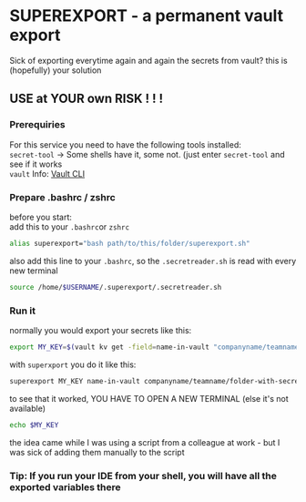 # SUPEREXPORT - a permanent vault export
Sick of exporting everytime again and again the secrets from vault? this is (hopefully) your solution

## USE at YOUR own RISK ! ! !

### Prerequiries 
For this service you need to have the following tools installed:   
`secret-tool` -> Some shells have it, some not. (just enter `secret-tool` and see if it works     
`vault` Info: [Vault CLI](https://www.vaultproject.io/docs/commands)   


### Prepare .bashrc / zshrc
before you start:  
add this to your `.bashrc`or `zshrc`

```bash
alias superexport="bash path/to/this/folder/superexport.sh"
```

also add this line to your `.bashrc`, so the `.secretreader.sh` is read with every new terminal
```bash
source /home/$USERNAME/.superexport/.secretreader.sh
```

### Run it

normally you would export your secrets like this:
```bash
export MY_KEY=$(vault kv get -field=name-in-vault "companyname/teamname/folder-with-secret")
```

with `superxport` you do it like this: 
```bash
superexport MY_KEY name-in-vault companyname/teamname/folder-with-secret a-prefix
``` 

to see that it worked, YOU HAVE TO OPEN A NEW TERMINAL (else it's not available)
```bash 
echo $MY_KEY
```

the idea came while I was using a script from a colleague at work - but I was sick of adding them manually to the script 

### Tip: If you run your IDE from your shell, you will have all the exported variables there 
